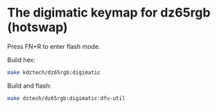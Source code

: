 # The digimatic keymap for dz65rgb (hotswap)

Press FN+R to enter flash mode.

Build hex:
```sh
make kdztech/dz65rgb:digimatic
```

Build and flash:
```sh
make dztech/dz65rgb:digimatic:dfu-util
```


